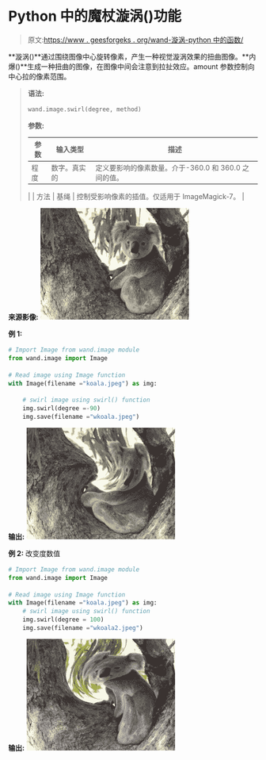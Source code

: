 # Python 中的魔杖漩涡()功能

> 原文:[https://www . geesforgeks . org/wand-漩涡-python 中的函数/](https://www.geeksforgeeks.org/wand-swirl-function-in-python/)

**漩涡()**通过围绕图像中心旋转像素，产生一种视觉漩涡效果的扭曲图像。**内爆()**生成一种扭曲的图像，在图像中间会注意到拉扯效应。amount 参数控制向中心拉的像素范围。

> **语法:**
> 
> ```py
> wand.image.swirl(degree, method)
> 
> ```
> 
> **参数:**
> 
> | 参数 | 输入类型 | 描述 |
> | --- | --- | --- |
> | 程度 | 数字。真实的 | 定义要影响的像素数量。介于-360.0 和 360.0 之间的值。
>  |
> | 方法 | 基绳 | 控制受影响像素的插值。仅适用于 ImageMagick-7。
>  |

**来源影像:**
![](img/a1d5dabac07efe8de363e0c440a198d8.png)

**例 1:**

```py
# Import Image from wand.image module
from wand.image import Image

# Read image using Image function
with Image(filename ="koala.jpeg") as img:

    # swirl image using swirl() function
    img.swirl(degree =-90)
    img.save(filename ="wkoala.jpeg")
```

**输出:**
![](img/5413c3b492d37ac50113957de502386a.png)

**例 2:**
改变度数值

```py
# Import Image from wand.image module
from wand.image import Image

# Read image using Image function
with Image(filename ="koala.jpeg") as img:
    # swirl image using swirl() function
    img.swirl(degree = 100)
    img.save(filename ="wkoala2.jpeg")
```

**输出:**
![](img/3d85b99746b6debd25f45bd8a8c92494.png)